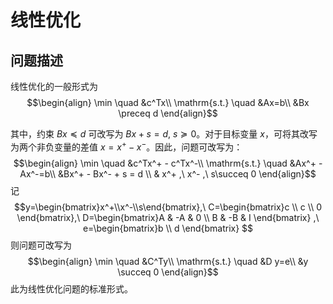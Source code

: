 # 线性优化

## 问题描述

线性优化的一般形式为
$$\begin{align}
\min  \quad &c^Tx\\
\mathrm{s.t.} \quad &Ax=b\\
 &Bx \preceq  d
\end{align}$$

其中，约束 $Bx \preceq  d$ 可改写为 $Bx+s =d ,\ s\succeq 0$。对于目标变量 $x$，可将其改写为两个非负变量的差值 $x=x^+ - x^-$。因此，问题可改写为：
$$\begin{align}
\min  \quad &c^Tx^+ - c^Tx^-\\
\mathrm{s.t.} \quad &Ax^+ - Ax^-=b\\
 &Bx^+ - Bx^- + s = d \\
& x^+ ,\ x^- ,\ s\succeq  0
\end{align}$$
记
$$y=\begin{bmatrix}x^+\\x^-\\s\end{bmatrix},\ 
C=\begin{bmatrix}c \\ c \\ 0 \end{bmatrix},\ 
D=\begin{bmatrix}A & -A & 0 \\ B & -B & I \end{bmatrix} ,\
e=\begin{bmatrix}b \\ d \end{bmatrix}
$$
则问题可改写为
$$\begin{align}
\min  \quad &C^Ty\\
\mathrm{s.t.} \quad &D y=e\\
 &y \succeq  0
\end{align}$$
此为线性优化问题的标准形式。


